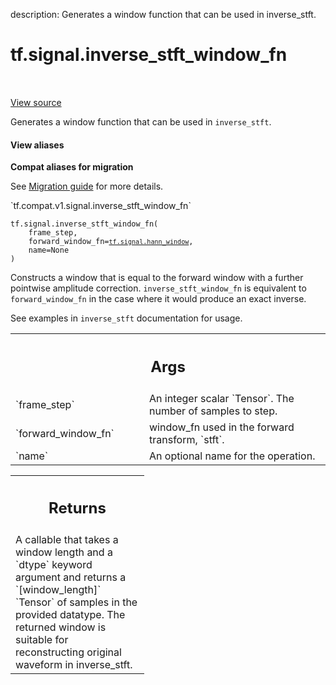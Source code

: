description: Generates a window function that can be used in inverse_stft.

<div itemscope itemtype="http://developers.google.com/ReferenceObject">
<meta itemprop="name" content="tf.signal.inverse_stft_window_fn" />
<meta itemprop="path" content="Stable" />
</div>

# tf.signal.inverse_stft_window_fn

<!-- Insert buttons and diff -->

<table class="tfo-notebook-buttons tfo-api nocontent" align="left">

</table>

<a target="_blank" class="external" href="/code/stable/tensorflow/python/ops/signal/spectral_ops.py">View source</a>



Generates a window function that can be used in `inverse_stft`.

<section class="expandable">
  <h4 class="showalways">View aliases</h4>
  <p>
<b>Compat aliases for migration</b>
<p>See
<a href="https://www.tensorflow.org/guide/migrate">Migration guide</a> for
more details.</p>
<p>`tf.compat.v1.signal.inverse_stft_window_fn`</p>
</p>
</section>

<pre class="devsite-click-to-copy prettyprint lang-py tfo-signature-link">
<code>tf.signal.inverse_stft_window_fn(
    frame_step,
    forward_window_fn=<a href="../../tf/signal/hann_window.md"><code>tf.signal.hann_window</code></a>,
    name=None
)
</code></pre>



<!-- Placeholder for "Used in" -->

Constructs a window that is equal to the forward window with a further
pointwise amplitude correction.  `inverse_stft_window_fn` is equivalent to
`forward_window_fn` in the case where it would produce an exact inverse.

See examples in `inverse_stft` documentation for usage.

<!-- Tabular view -->
 <table class="responsive fixed orange">
<colgroup><col width="214px"><col></colgroup>
<tr><th colspan="2"><h2 class="add-link">Args</h2></th></tr>

<tr>
<td>
`frame_step`
</td>
<td>
An integer scalar `Tensor`. The number of samples to step.
</td>
</tr><tr>
<td>
`forward_window_fn`
</td>
<td>
window_fn used in the forward transform, `stft`.
</td>
</tr><tr>
<td>
`name`
</td>
<td>
An optional name for the operation.
</td>
</tr>
</table>



<!-- Tabular view -->
 <table class="responsive fixed orange">
<colgroup><col width="214px"><col></colgroup>
<tr><th colspan="2"><h2 class="add-link">Returns</h2></th></tr>
<tr class="alt">
<td colspan="2">
A callable that takes a window length and a `dtype` keyword argument and
returns a `[window_length]` `Tensor` of samples in the provided datatype.
The returned window is suitable for reconstructing original waveform in
inverse_stft.
</td>
</tr>

</table>

